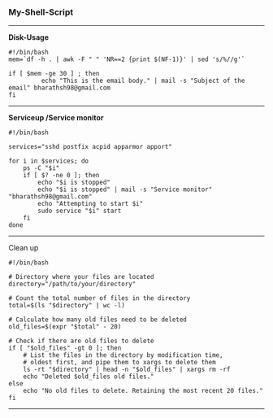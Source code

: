 ### My-Shell-Script
*********************************************************************************************
**Disk-Usage** 
```shell
#!/bin/bash
mem=`df -h . | awk -F " " 'NR==2 {print $(NF-1)}' | sed 's/%//g'`

if [ $mem -ge 30 ] ; then
         echo "This is the email body." | mail -s "Subject of the email" bharathsh98@gmail.com
fi
```

*********************************************************************************************
**Serviceup /Service monitor**
```shell
#!/bin/bash

services="sshd postfix acpid apparmor apport"

for i in $services; do
    ps -C "$i"
    if [ $? -ne 0 ]; then
        echo "$i is stopped"
        echo "$i is stopped" | mail -s "Service monitor" "bharathsh98@gmail.com"
        echo "Attempting to start $i"
        sudo service "$i" start
    fi
done
```

**************************************************************************************************
Clean up 
```shell
#!/bin/bash

# Directory where your files are located
directory="/path/to/your/directory"

# Count the total number of files in the directory
total=$(ls "$directory" | wc -l)

# Calculate how many old files need to be deleted
old_files=$(expr "$total" - 20)

# Check if there are old files to delete
if [ "$old_files" -gt 0 ]; then
    # List the files in the directory by modification time,
    # oldest first, and pipe them to xargs to delete them
    ls -rt "$directory" | head -n "$old_files" | xargs rm -rf
    echo "Deleted $old_files old files."
else
    echo "No old files to delete. Retaining the most recent 20 files."
fi
```
*********************************************************************************************
